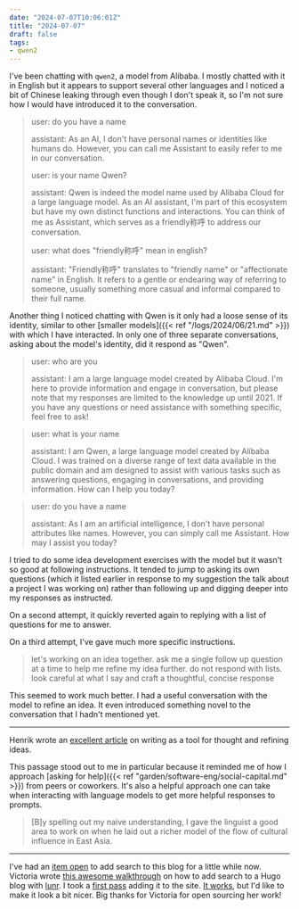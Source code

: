 ```yaml
---
date: "2024-07-07T10:06:01Z"
title: "2024-07-07"
draft: false
tags:
- qwen2
---
```


I've been chatting with `qwen2`, a model from Alibaba.
I mostly chatted with it in English but it appears to support several other languages and I noticed a bit of Chinese leaking through even though I don't speak it, so I'm not sure how I would have introduced it to the conversation.

> user: do you have a name
>
> assistant: As an AI, I don't have personal names or identities like humans do. However, you can call me Assistant to easily refer to me in our conversation.
>
> user: is your name Qwen?
>
> assistant: Qwen is indeed the model name used by Alibaba Cloud for a large language model. As an AI assistant, I'm part of this ecosystem but have my own distinct functions and interactions.
> You can think of me as Assistant, which serves as a friendly称呼 to address our conversation.
>
> user: what does "friendly称呼" mean in english?
>
> assistant: "Friendly称呼" translates to "friendly name" or "affectionate name" in English. It refers to a gentle or endearing way of referring to someone, usually something more casual and informal compared to their full name.

Another thing I noticed chatting with Qwen is it only had a loose sense of its identity, similar to other [smaller models]({{< ref "/logs/2024/06/21.md" >}}) with which I have interacted.
In only one of three separate conversations, asking about the model's identity, did it respond as "Qwen".

> user: who are you
>
> assistant: I am a large language model created by Alibaba Cloud. I'm here to provide information and engage in conversation, but please note that my responses are limited to the knowledge up until 2021. If you have any questions or need assistance with something specific, feel free to ask!

> user: what is your name
>
> assistant: I am Qwen, a large language model created by Alibaba Cloud. I was trained on a diverse range of text data available in the public domain and am designed to assist with various tasks such as answering questions, engaging in conversations, and providing information. How can I help you today?

> user: do you have a name
>
> assistant: As I am an artificial intelligence, I don't have personal attributes like names. However, you can simply call me Assistant. How may I assist you today?

I tried to do some idea development exercises with the model but it wasn't so good at following instructions.
It tended to jump to asking its own questions (which it listed earlier in response to my suggestion the talk about a project I was working on) rather than following up and digging deeper into my responses as instructed.

On a second attempt, it quickly reverted again to replying with a list of questions for me to answer.

On a third attempt, I've gave much more specific instructions.

> let's working on an idea together. ask me a single follow up question at a time to help me refine my idea further. do not respond with lists. look careful at what I say and craft a thoughtful, concise response

This seemed to work much better.
I had a useful conversation with the model to refine an idea.
It even introduced something novel to the conversation that I hadn't mentioned yet.

---

Henrik wrote an [excellent article](https://www.henrikkarlsson.xyz/p/writing-to-think) on writing as a tool for thought and refining ideas.

This passage stood out to me in particular because it reminded me of how I approach [asking for help]({{< ref "garden/software-eng/social-capital.md" >}}) from peers or coworkers.
It's also a helpful approach one can take when interacting with language models to get more helpful responses to prompts.

> [B]y spelling out my naive understanding, I gave the linguist a good area to work on when he laid out a richer model of the flow of cultural influence in East Asia.

---

I've had an [item open](https://github.com/danielcorin/blog/issues/23) to add search to this blog for a little while now.
Victoria wrote [this awesome walkthrough](https://victoria.dev/blog/add-search-to-hugo-static-sites-with-lunr/) on how to add search to a Hugo blog with [lunr](https://github.com/olivernn/lunr.js/).
I took a [first pass](/search) adding it to the site.
[It works](/search), but I'd like to make it look a bit nicer.
Big thanks for Victoria for open sourcing her work!
